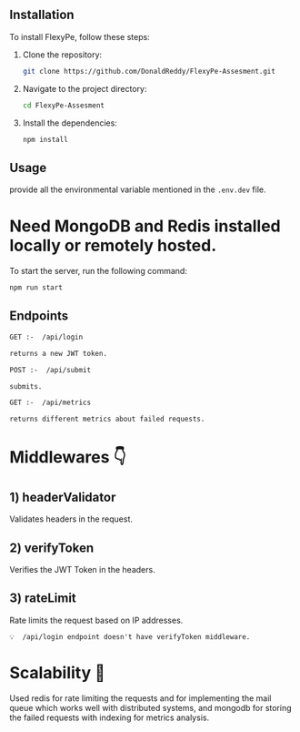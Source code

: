 ## Installation

To install FlexyPe, follow these steps:

1. Clone the repository:
   ```bash
   git clone https://github.com/DonaldReddy/FlexyPe-Assesment.git
   ```
2. Navigate to the project directory:
   ```bash
   cd FlexyPe-Assesment
   ```
3. Install the dependencies:
   ```bash
   npm install
   ```

## Usage

provide all the environmental variable mentioned in the `.env.dev` file.

# Need MongoDB and Redis installed locally or remotely hosted.

To start the server, run the following command:

```bash
npm run start
```

## Endpoints

```bash
GET :-  /api/login

returns a new JWT token.
```

```bash
POST :-  /api/submit

submits.
```

```bash
GET :-  /api/metrics

returns different metrics about failed requests.
```

# Middlewares 👇

## 1) headerValidator

Validates headers in the request.

## 2) verifyToken

Verifies the JWT Token in the headers.

## 3) rateLimit

Rate limits the request based on IP addresses.

```
💡  /api/login endpoint doesn't have verifyToken middleware.
```

# Scalability 🚀

Used redis for rate limiting the requests and for implementing the mail queue which works well with distributed systems, and mongodb for storing the failed requests with indexing for metrics analysis.

